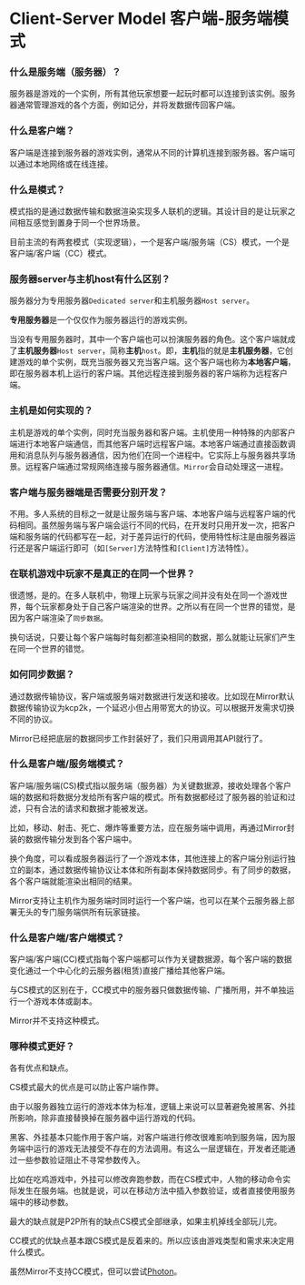 # Client-Server Model 客户端-服务端模式

### 什么是服务端（服务器）？

服务器是游戏的一个实例，所有其他玩家想要一起玩时都可以连接到该实例。服务器通常管理游戏的各个方面，例如记分，并将发数据传回客户端。

### 什么是客户端？

客户端是连接到服务器的游戏实例，通常从不同的计算机连接到服务器。客户端可以通过本地网络或在线连接。

### 什么是模式？

模式指的是通过数据传输和数据渲染实现多人联机的逻辑。其设计目的是让玩家之间相互感觉到置身于同一个世界场景。

目前主流的有两套模式（实现逻辑），一个是客户端/服务端（CS）模式，一个是客户端/客户端（CC）模式。

### 服务器server与主机host有什么区别？

服务器分为专用服务器`Dedicated server`和主机服务器`Host server`。

**专用服务器**是一个仅仅作为服务器运行的游戏实例。

当没有专用服务器时，其中一个客户端也可以扮演服务器的角色。这个客户端就成了**主机服务器**`Host server`，简称**主机**`host`。即，**主机**指的就是**主机服务器**，它创建游戏的单个实例，既充当服务器又充当客户端。这个客户端也称为**本地客户端**，即在服务器本机上运行的客户端。其他远程连接到服务器的客户端称为远程客户端。

### 主机是如何实现的？

主机是游戏的单个实例，同时充当服务器和客户端。主机使用一种特殊的内部客户端进行本地客户端通信，而其他客户端时远程客户端。本地客户端通过直接函数调用和消息队列与服务器通信，因为他们在同一个进程中。它实际上与服务器共享场景。远程客户端通过常规网络连接与服务器通信。`Mirror`会自动处理这一进程。

### 客户端与服务器端是否需要分别开发？

不用。多人系统的目标之一就是让服务端与客户端、本地客户端与远程客户端的代码相同。虽然服务端与客户端会运行不同的代码，在开发时只用开发一次，把客户端和服务端的代码都写在一起，对于差异运行的代码，使用特性标注是由服务器运行还是客户端运行即可（如`[Server]`方法特性和`[Client]`方法特性）。

### 在联机游戏中玩家不是真正的在同一个世界？

很遗憾，是的。在多人联机中，物理上玩家与玩家之间并没有处在同一个游戏世界，每个玩家都身处于自己客户端渲染的世界。之所以有在同一个世界的错觉，是因为客户端渲染了`同步数据`。

换句话说，只要让每个客户端每时每刻都渲染相同的数据，那么就能让玩家们产生在同一个世界的错觉。

### 如何同步数据？

通过数据传输协议，客户端或服务端对数据进行发送和接收。比如现在Mirror默认数据传输协议为kcp2k，一个延迟小但占用带宽大的协议。可以根据开发需求切换不同的协议。

Mirror已经把底层的数据同步工作封装好了，我们只用调用其API就行了。

### 什么是客户端/服务端模式？

客户端/服务端(CS)模式指以服务端（服务器）为关键数据源，接收处理各个客户端的数据和将数据分发给所有客户端的模式。所有数据都经过了服务器的验证和过滤，只有合法的请求和数据才能被发送。

比如，移动、射击、死亡、爆炸等重要方法，应在服务端中调用，再通过Mirror封装的数据传输分发到各个客户端中。

换个角度，可以看成服务器运行了一个游戏本体，其他连接上的客户端分别运行独立的副本，通过数据传输协议让本体和所有副本保持数据同步。有了同步的数据，各个客户端就能渲染出相同的结果。

Mirror支持让主机作为服务端时同时运行一个客户端，也可以在某个云服务器上部署无头的专门服务端供所有玩家链接。

### 什么是客户端/客户端模式？

客户端/客户端(CC)模式指每个客户端都可以作为关键数据源，每个客户端的数据变化通过一个中心化的云服务器(租赁)直接广播给其他客户端。

与CS模式的区别在于，CC模式中的服务器只做数据传输、广播所用，并不单独运行一个游戏本体或副本。

Mirror并不支持这种模式。

### 哪种模式更好？

各有优点和缺点。

CS模式最大的优点是可以防止客户端作弊。

由于以服务器独立运行的游戏本体为标准，逻辑上来说可以显著避免被黑客、外挂所影响，除非直接替换掉在服务器中运行游戏的代码。

黑客、外挂基本只能作用于客户端，对客户端进行修改很难影响到服务端，因为服务端中运行的游戏无法接受不存在的方法调用。有这么一层逻辑在，开发者还能通过一些参数验证阻止不寻常参数传入。

比如在吃鸡游戏中，外挂可以修改奔跑参数，而在CS模式中，人物的移动命令实际发生在服务端。也就是说，可以在移动方法中插入参数验证，或者直接使用服务端中的移动参数。

最大的缺点就是P2P所有的缺点CS模式全部继承，如果主机掉线全部玩儿完。

CC模式的优缺点基本跟CS模式是反着来的。所以应该由游戏类型和需求来决定用什么模式。

虽然Mirror不支持CC模式，但可以尝试[Photon](https://www.photonengine.com/)。

